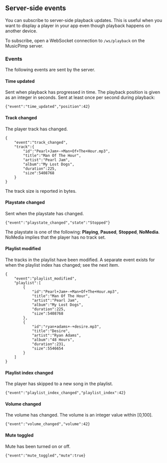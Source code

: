 ## Server-side events <div id="server" class="area"></div>

You can subscribe to server-side playback updates. This is useful when you want to display 
a player in your app even though playback happens on another device.
    
To subscribe, open a WebSocket connection to `/ws/playback` on the MusicPimp server.
    
### Events

The following events are sent by the server.

#### Time updated

Sent when playback has progressed in time. The playback position is 
given as an integer in seconds. Sent at least once per second during playback:

    {"event":"time_updated","position":42}
    
#### Track changed

The player track has changed.

    {
        "event":"track_changed",
        "track":{
            "id":"Pearl+Jam+-+Man+Of+The+Hour.mp3",
            "title":"Man Of The Hour",
            "artist":"Pearl Jam",
            "album":"My Lost Dogs",
            "duration":225,
            "size":5408768
        }
    }
    
The track size is reported in bytes.

#### Playstate changed

Sent when the playstate has changed.

    {"event":"playstate_changed","state":"Stopped"}
    
The playstate is one of the following: **Playing**, **Paused**, **Stopped**, **NoMedia**. NoMedia 
implies that the player has no track set.

#### Playlist modified

The tracks in the playlist have been modified. A separate event exists for when the 
playlist index has changed; see the next item.

    {
        "event":"playlist_modified",
        "playlist":[
            {
                "id":"Pearl+Jam+-+Man+Of+The+Hour.mp3",
                "title":"Man Of The Hour",
                "artist":"Pearl Jam",
                "album":"My Lost Dogs",
                "duration":225,
                "size":5408768
            },
            {
                "id":"ryan+adams+-+desire.mp3",
                "title":"Desire",
                "artist":"Ryan Adams",
                "album":"48 Hours",
                "duration":231,
                "size":5546654
            }
        ]
    }

#### Playlist index changed

The player has skipped to a new song in the playlist.

    {"event":"playlist_index_changed","playlist_index":42}
    
#### Volume changed

The volume has changed. The volume is an integer value within [0,100].

    {"event":"volume_changed","volume":42}
    
#### Mute toggled

Mute has been turned on or off.

    {"event":"mute_toggled","mute":true}
